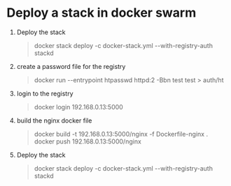 # Deploy a stack in docker swarm

1. Deploy the stack

   > docker stack deploy -c docker-stack.yml --with-registry-auth stackd

2. create a password file for the registry

   > docker run --entrypoint htpasswd httpd:2 -Bbn test test > auth/ht

3. login to the registry

   > docker login 192.168.0.13:5000

4. build the nginx docker file

   > docker build -t 192.168.0.13:5000/nginx -f Dockerfile-nginx .
   > docker push 192.168.0.13:5000/nginx

5. Deploy the stack

   > docker stack deploy -c docker-stack.yml --with-registry-auth stackd
